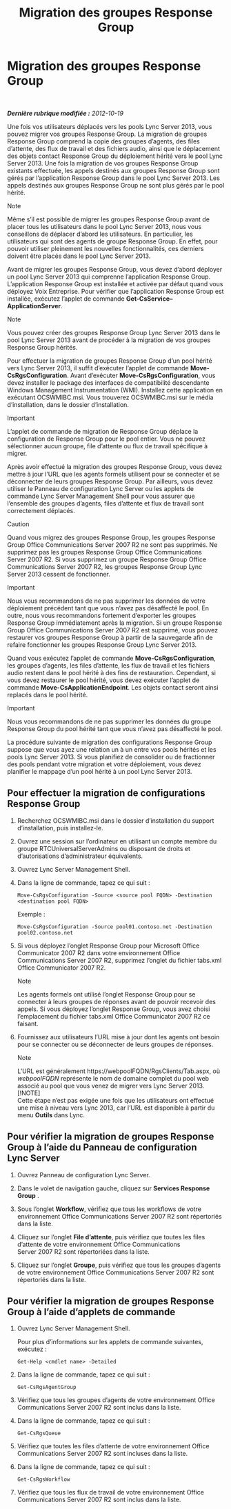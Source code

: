 ﻿---
title: Migration des groupes Response Group
TOCTitle: Migration des groupes Response Group
ms:assetid: 5c07bf4b-ad8a-4b83-b970-7d933bb7c4ef
ms:mtpsurl: https://technet.microsoft.com/fr-fr/library/JJ204931(v=OCS.15)
ms:contentKeyID: 49297322
ms.date: 05/20/2016
mtps_version: v=OCS.15
ms.translationtype: HT
---

# Migration des groupes Response Group

 

_**Dernière rubrique modifiée :** 2012-10-19_

Une fois vos utilisateurs déplacés vers les pools Lync Server 2013, vous pouvez migrer vos groupes Response Group. La migration de groupes Response Group comprend la copie des groupes d’agents, des files d’attente, des flux de travail et des fichiers audio, ainsi que le déplacement des objets contact Response Group du déploiement hérité vers le pool Lync Server 2013. Une fois la migration de vos groupes Response Group existants effectuée, les appels destinés aux groupes Response Group sont gérés par l’application Response Group dans le pool Lync Server 2013. Les appels destinés aux groupes Response Group ne sont plus gérés par le pool hérité.

> [!NOTE]  
> Même s’il est possible de migrer les groupes Response Group avant de placer tous les utilisateurs dans le pool Lync Server 2013, nous vous conseillons de déplacer d’abord les utilisateurs. En particulier, les utilisateurs qui sont des agents de groupe Response Group. En effet, pour pouvoir utiliser pleinement les nouvelles fonctionnalités, ces derniers doivent être placés dans le pool Lync Server 2013.

Avant de migrer les groupes Response Group, vous devez d’abord déployer un pool Lync Server 2013 qui comprenne l’application Response Group. L’application Response Group est installée et activée par défaut quand vous déployez Voix Entreprise. Pour vérifier que l’application Response Group est installée, exécutez l’applet de commande **Get-CsService–ApplicationServer**.

> [!NOTE]  
> Vous pouvez créer des groupes Response Group Lync Server 2013 dans le pool Lync Server 2013 avant de procéder à la migration de vos groupes Response Group hérités.

Pour effectuer la migration de groupes Response Group d’un pool hérité vers Lync Server 2013, il suffit d’exécuter l’applet de commande **Move-CsRgsConfiguration**. Avant d’exécuter **Move-CsRgsConfiguration**, vous devez installer le package des interfaces de compatibilité descendante Windows Management Instrumentation (WMI). Installez cette application en exécutant OCSWMIBC.msi. Vous trouverez OCSWMIBC.msi sur le média d’installation, dans le dossier d’installation.

> [!IMPORTANT]  
> L’applet de commande de migration de Response Group déplace la configuration de Response Group pour le pool entier. Vous ne pouvez sélectionner aucun groupe, file d’attente ou flux de travail spécifique à migrer.

Après avoir effectué la migration des groupes Response Group, vous devez mettre à jour l’URL que les agents formels utilisent pour se connecter et se déconnecter de leurs groupes Response Group. Par ailleurs, vous devez utiliser le Panneau de configuration Lync Server ou les applets de commande Lync Server Management Shell pour vous assurer que l’ensemble des groupes d’agents, files d’attente et flux de travail sont correctement déplacés.

> [!CAUTION]  
> Quand vous migrez des groupes Response Group, les groupes Response Group Office Communications Server 2007 R2 ne sont pas supprimés. Ne supprimez pas les groupes Response Group Office Communications Server 2007 R2. Si vous supprimez un groupe Response Group Office Communications Server 2007 R2, les groupes Response Group Lync Server 2013 cessent de fonctionner.

> [!IMPORTANT]  
> Nous vous recommandons de ne pas supprimer les données de votre déploiement précédent tant que vous n’avez pas désaffecté le pool. En outre, nous vous recommandons fortement d’exporter les groupes Response Group immédiatement après la migration. Si un groupe Response Group Office Communications Server 2007 R2 est supprimé, vous pouvez restaurer vos groupes Response Group à partir de la sauvegarde afin de refaire fonctionner les groupes Response Group Lync Server 2013.

Quand vous exécutez l’applet de commande **Move-CsRgsConfiguration**, les groupes d’agents, les files d’attente, les flux de travail et les fichiers audio restent dans le pool hérité à des fins de restauration. Cependant, si vous devez restaurer le pool hérité, vous devez exécuter l’applet de commande **Move-CsApplicationEndpoint**. Les objets contact seront ainsi replacés dans le pool hérité.

> [!IMPORTANT]  
> Nous vous recommandons de ne pas supprimer les données du groupe Response Group du pool hérité tant que vous n’avez pas désaffecté le pool.

La procédure suivante de migration des configurations Response Group suppose que vous ayez une relation un à un entre vos pools hérités et les pools Lync Server 2013. Si vous planifiez de consolider ou de fractionner des pools pendant votre migration et votre déploiement, vous devez planifier le mappage d’un pool hérité à un pool Lync Server 2013.

## Pour effectuer la migration de configurations Response Group

1.  Recherchez OCSWMIBC.msi dans le dossier d’installation du support d’installation, puis installez-le.

2.  Ouvrez une session sur l’ordinateur en utilisant un compte membre du groupe RTCUniversalServerAdmins ou disposant de droits et d’autorisations d’administrateur équivalents.

3.  Ouvrez Lync Server Management Shell.

4.  Dans la ligne de commande, tapez ce qui suit :
    
        Move-CsRgsConfiguration -Source <source pool FQDN> -Destination <destination pool FQDN>
    
    Exemple :
    
        Move-CsRgsConfiguration -Source pool01.contoso.net -Destination pool02.contoso.net

5.  Si vous déployez l’onglet Response Group pour Microsoft Office Communicator 2007 R2 dans votre environnement Office Communications Server 2007 R2, supprimez l’onglet du fichier tabs.xml Office Communicator 2007 R2.
    
    > [!NOTE]  
    > Les agents formels ont utilisé l’onglet Response Group pour se connecter à leurs groupes de réponses avant de pouvoir recevoir des appels. Si vous déployez l’onglet Response Group, vous avez choisi l’emplacement du fichier tabs.xml Office Communicator 2007 R2 ce faisant.

6.  Fournissez aux utilisateurs l’URL mise à jour dont les agents ont besoin pour se connecter ou se déconnecter de leurs groupes de réponses.
    
    > [!NOTE]  
    > L’URL est généralement https://webpoolFQDN/RgsClients/Tab.aspx, où <em>webpoolFQDN</em> représente le nom de domaine complet du pool web associé au pool que vous venez de migrer vers Lync Server 2013.    
    > [!NOTE]  
    > Cette étape n’est pas exigée une fois que les utilisateurs ont effectué une mise à niveau vers Lync 2013, car l’URL est disponible à partir du menu <strong>Outils</strong> dans Lync.

## Pour vérifier la migration de groupes Response Group à l’aide du Panneau de configuration Lync Server

1.  Ouvrez Panneau de configuration Lync Server.

2.  Dans le volet de navigation gauche, cliquez sur **Services Response Group** .

3.  Sous l’onglet **Workflow**, vérifiez que tous les workflows de votre environnement Office Communications Server 2007 R2 sont répertoriés dans la liste.

4.  Cliquez sur l’onglet **File d’attente**, puis vérifiez que toutes les files d’attente de votre environnement Office Communications Server 2007 R2 sont répertoriées dans la liste.

5.  Cliquez sur l’onglet **Groupe**, puis vérifiez que tous les groupes d’agents de votre environnement Office Communications Server 2007 R2 sont répertoriés dans la liste.

## Pour vérifier la migration de groupes Response Group à l’aide d’applets de commande

1.  Ouvrez Lync Server Management Shell.
    
    Pour plus d’informations sur les applets de commande suivantes, exécutez :
    
        Get-Help <cmdlet name> -Detailed

2.  Dans la ligne de commande, tapez ce qui suit :
    
        Get-CsRgsAgentGroup

3.  Vérifiez que tous les groupes d’agents de votre environnement Office Communications Server 2007 R2 sont inclus dans la liste.

4.  Dans la ligne de commande, tapez ce qui suit :
    
        Get-CsRgsQueue

5.  Vérifiez que toutes les files d’attente de votre environnement Office Communications Server 2007 R2 sont incluses dans la liste.

6.  Dans la ligne de commande, tapez ce qui suit :
    
        Get-CsRgsWorkflow

7.  Vérifiez que tous les flux de travail de votre environnement Office Communications Server 2007 R2 sont inclus dans la liste.

